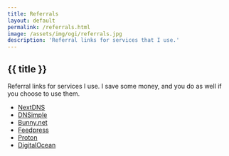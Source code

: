 ```yaml
---
title: Referrals
layout: default
permalink: /referrals.html
image: /assets/img/ogi/referrals.jpg
description: 'Referral links for services that I use.'
---
```

<h2 class="page__header">{{ title }}</h2>

Referral links for services I use. I save some money, and you do as well if you choose to use them.

<ul class="link__list">
  <li><a class="plausible-event-name=NextDNS+referral" href="https://nextdns.io/?from=m56mt3z6">NextDNS</a></li>
  <li><a class="plausible-event-name=DNSimple+referral" href="https://dnsimple.com/r/3a7cbb9e15df8f">DNSimple</a></li>
  <li><a class="plausible-event-name=bunny+referral" href="https://bunny.net?ref=revw3mehej">Bunny.net</a></li>
  <li><a class="plausible-event-name=Feedpress+referral" href="https://feedpress.com/?affid=34370">Feedpress</a></li>
  <li><a class="plausible-event-name=Proton+referral" href="https://pr.tn/ref/X775YX40Z50G">Proton</a></li>
  <li><a class="plausible-event-name=DigitalOcean+referral" href="https://m.do.co/c/3635bf99aee2">DigitalOcean</a></li>
</ul>